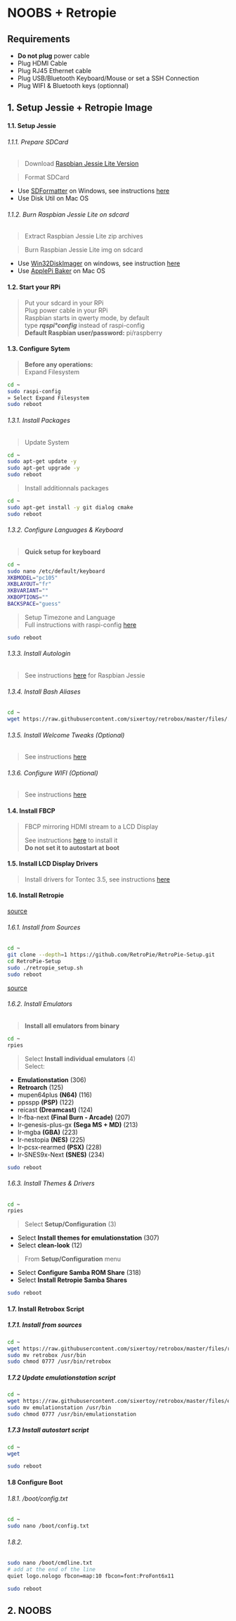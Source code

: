 # NOOBS + Retropie

## Requirements

- **Do not plug** power cable
- Plug HDMI Cable
- Plug RJ45 Ethernet cable
- Plug USB/Bluetooth Keyboard/Mouse or set a SSH Connection
- Plug WIFI & Bluetooth keys (optionnal)

## 1. Setup Jessie + Retropie Image

#### 1.1. Setup Jessie

###### 1.1.1. Prepare SDCard

> Download [Raspbian Jessie Lite Version](https://www.raspberrypi.org/downloads/raspbian/)

> Format SDCard
  - Use [SDFormatter](https://www.sdcard.org/downloads/formatter_4/eula_windows/index.html) on Windows, see instructions [here](./softwares/sdformatter.md)
  - Use Disk Util on Mac OS

###### 1.1.2. Burn Raspbian Jessie Lite on sdcard

> Extract Raspbian Jessie Lite zip archives<br>

> Burn Raspbian Jessie Lite img on sdcard
  - Use [Win32DiskImager](http://sourceforge.net/projects/win32diskimager/) on windows, see instruction [here](./softwares/win32diskimager.md)
  - Use [ApplePi Baker](http://www.tweaking4all.com/hardware/raspberry-pi/macosx-apple-pi-baker/) on Mac OS

#### 1.2. Start your RPi

> Put your sdcard in your RPi<br>
> Plug power cable in your RPi<br>
> Raspbian starts in qwerty mode, by default<br>
> type ***rqspi°config*** instead of raspi-config<br>
> **Default Raspbian user/password:** pi/raspberry

#### 1.3. Configure Sytem

> **Before any operations:**<br>
> Expand Filesystem

```bash
cd ~
sudo raspi-config
» Select Expand Filesystem
sudo reboot
```

###### 1.3.1. Install Packages

> Update System

```bash
cd ~
sudo apt-get update -y
sudo apt-get upgrade -y
sudo reboot
```

> Install additionnals packages

```bash
cd ~
sudo apt-get install -y git dialog cmake
sudo reboot
```

###### 1.3.2. Configure Languages & Keyboard

> **Quick setup for keyboard**

```bash
cd ~
sudo nano /etc/default/keyboard
XKBMODEL="pc105"
XKBLAYOUT="fr"
XKBVARIANT=""
XKBOPTIONS=""
BACKSPACE="guess"
```

> Setup Timezone and Language<br>
> Full instructions with raspi-config [here](./tips/locales.md)

```bash
sudo reboot
```

###### 1.3.3. Install Autologin

> See instructions [here](./tips/autologin.md#rasbian-jessie) for Raspbian Jessie

###### 1.3.4. Install Bash Aliases

```bash
cd ~
wget https://raw.githubusercontent.com/sixertoy/retrobox/master/files/.bash_aliases
```

###### 1.3.5. Install Welcome Tweaks (Optional)

> See instructions [here](./tips/welcome_tweaks.md)

###### 1.3.6. Configure WIFI (Optional)

> See instructions [here](./tips/wifi.md#Setup)

#### 1.4. Install FBCP

> FBCP mirroring HDMI stream to a LCD Display<br>
> 
> See instructions [here](./displays/FBCP.md#1-install) to install it<br>
> **Do not set it to autostart at boot**

#### 1.5. Install LCD Display Drivers

> Install drivers for Tontec 3.5, see instructions [here](./displays/tontec35.md)<br>

#### 1.6. Install Retropie

[source](https://github.com/RetroPie/RetroPie-Setup/wiki/First-Installation)

###### 1.6.1. Install from Sources

```bash
cd ~
git clone --depth=1 https://github.com/RetroPie/RetroPie-Setup.git
cd RetroPie-Setup
sudo ./retropie_setup.sh
sudo reboot
```

[source](https://github.com/RetroPie/RetroPie-Setup#general-usage)

###### 1.6.2. Install Emulators

> **Install all emulators from binary**<br>

```bash
cd ~
rpies
```

> Select **Install individual emulators** (4)<br>
> Select:
  - **Emulationstation** (306)
  - **Retroarch** (125)
  - mupen64plus **(N64)** (116)
  - ppsspp **(PSP)** (122)
  - reicast **(Dreamcast)** (124)
  - lr-fba-next **(Final Burn - Arcade)** (207)
  - lr-genesis-plus-gx **(Sega MS + MD)** (213)
  - lr-mgba **(GBA)** (223)
  - lr-nestopia **(NES)** (225)
  - lr-pcsx-rearmed **(PSX)** (228)
  - lr-SNES9x-Next **(SNES)** (234)

```bash
sudo reboot
````

###### 1.6.3. Install Themes & Drivers

```bash
cd ~
rpies
```

> Select **Setup/Configuration** (3)<br>
  - Select **Install themes for emulationstation** (307)<br>
  - Select **clean-look** (12)

> From **Setup/Configuration** menu<br>
  - Select **Configure Samba ROM Share** (318)<br>
  - Select **Install Retropie Samba Shares**

```bash
sudo reboot
```

#### 1.7. Install Retrobox Script

##### 1.7.1. Install from sources

```bash
cd ~
wget https://raw.githubusercontent.com/sixertoy/retrobox/master/files/retrobox
sudo mv retrobox /usr/bin
sudo chmod 0777 /usr/bin/retrobox
```

##### 1.7.2 Update emulationstation script

```bash
cd ~
wget https://raw.githubusercontent.com/sixertoy/retrobox/master/files/emulationstation
sudo mv emulationstation /usr/bin
sudo chmod 0777 /usr/bin/emulationstation
```

##### 1.7.3 Install autostart script

```bash
cd ~
wget 
```

```bash
sudo reboot
```

#### 1.8 Configure Boot

###### 1.8.1. /boot/config.txt

```bash
cd ~
sudo nano /boot/config.txt
```

###### 1.8.2.

```bash
sudo nano /boot/cmdline.txt
# add at the end of the line
quiet logo.nologo fbcon=map:10 fbcon=font:ProFont6x11
```

```bash
sudo reboot
```

## 2. NOOBS




